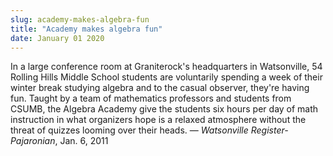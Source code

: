 ```yaml
---
slug: academy-makes-algebra-fun
title: "Academy makes algebra fun"
date: January 01 2020
---
```


 
<p>
  In a large conference room at Graniterock's headquarters in Watsonville, 54
  Rolling Hills Middle School students are voluntarily spending a week of their
  winter break studying algebra and to the casual observer, they're having fun.
  Taught by a team of mathematics professors and students from CSUMB, the
  Algebra Academy give the students six hours per day of math instruction in
  what organizers hope is a relaxed atmosphere without the threat of quizzes
  looming over their heads. — <em>Watsonville Register-Pajaronian</em>, Jan. 6,
  2011
</p>
 
